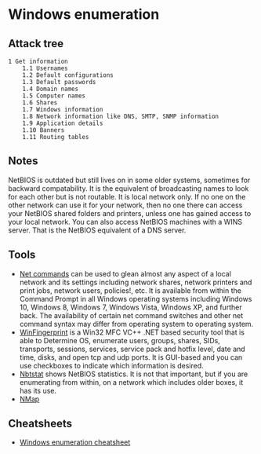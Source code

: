 # Windows enumeration

## Attack tree

```text
1 Get information
    1.1 Usernames
    1.2 Default configurations
    1.3 Default passwords
    1.4 Domain names
    1.5 Computer names
    1.6 Shares
    1.7 Windows information
    1.8 Network information like DNS, SMTP, SNMP information
    1.9 Application details
    1.10 Banners
    1.11 Routing tables
```

## Notes

NetBIOS is outdated but still lives on in some older systems, sometimes for backward compatability. It is the equivalent of broadcasting names to look for each other but is not routable. It is local network only. If no one on the other network can use it for your network, then no one there can access your NetBIOS shared folders and printers, unless one has gained access to your local network. You can also access NetBIOS machines with a WINS server. That is the NetBIOS equivalent of a DNS server.

## Tools
 
* [Net commands](https://www.computerhope.com/nethlp.htm) can be used to glean almost any aspect of a local network and its settings including network shares, network printers and print jobs, network users, policies!, etc. It is available from within the Command Prompt in all Windows operating systems including Windows 10, Windows 8, Windows 7, Windows Vista, Windows XP, and further back. The availability of certain net command switches and other net command syntax may differ from operating system to operating system. 
* [WinFingerprint](https://www.softpedia.com/get/Security/Security-Related/winfingerprint.shtml) is a Win32 MFC VC++ .NET based security tool that is able to Determine OS, enumerate users, groups, shares, SIDs, transports, sessions, services, service pack and hotfix level, date and time, disks, and open tcp and udp ports. It is GUI-based and you can use checkboxes to indicate which information is desired. 
* [Nbtstat](https://docs.microsoft.com/en-us/windows-server/administration/windows-commands/nbtstat) shows NetBIOS statistics. It is not that important, but if you are enumerating from within, on a network which includes older boxes, it has its use.
* [NMap](https://nmap.org/)

## Cheatsheets

* [Windows enumeration cheatsheet](cheatsheets:docs/enumeration/windows)


